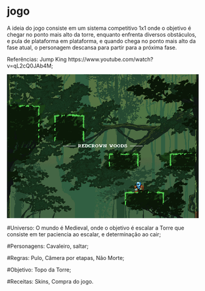 <h1>jogo</h1>
<div>
<p>A ideia do jogo consiste em um sistema competitivo 1x1 onde o objetivo é chegar no ponto mais alto da torre, enquanto enfrenta diversos obstáculos, e pula de plataforma em plataforma, e quando chega no ponto mais alto da fase atual, o personagem descansa para partir para a próxima fase.</p> 
</div>

<div><p>Referências: Jump King  https://www.youtube.com/watch?v=qL2cQ0JAb4M;</p>
<img src="img/jumpKingFoto.jpg"></img>
</div>


#Universo: O mundo é Medieval, onde o objetivo é escalar a Torre que consiste em ter paciencia ao escalar, e determinação ao cair;

#Personagens: Cavaleiro, saltar;

#Regras: Pulo, Câmera por etapas, Não Morte;

#Objetivo: Topo da Torre;

#Receitas: Skins, Compra do jogo.
